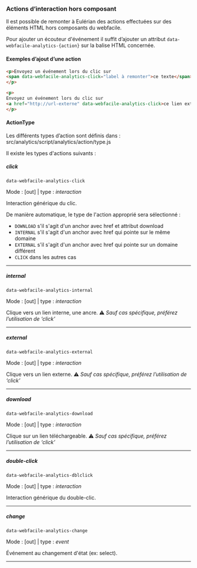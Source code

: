 ### Actions d’interaction hors composant

Il est possible de remonter à Eulérian des actions effectuées sur des éléments HTML hors composants du webfacile.

Pour ajouter un écouteur d'événement il suffit d’ajouter un attribut `data-webfacile-analytics-{action}` sur la
balise
HTML concernée.

#### Exemples d’ajout d’une action

```html
<p>Envoyez un événement lors du clic sur
<span data-webfacile-analytics-click="label à remonter">ce texte</span>.
</p>
```

```html
<p>
Envoyez un événement lors du clic sur
<a href="http://url-externe" data-webfacile-analytics-click>ce lien externe</span>.
</p>
```

#### ActionType

Les différents types d’action sont définis dans : src/analytics/script/analytics/action/type.js

Il existe les types d'actions suivants :

##### click

`data-webfacile-analytics-click`

Mode : [out] | type : _interaction_

Interaction générique du clic.

De manière automatique, le type de l'action approprié sera sélectionné : 
* `DOWNLOAD` s'il s'agit d'un anchor avec href et attribut download
* `INTERNAL` s'il s'agit d'un anchor avec href qui pointe sur le même domaine
* `EXTERNAL` s'il s'agit d'un anchor avec href qui pointe sur un domaine différent
* `CLICK` dans les autres cas

* * *

##### internal

`data-webfacile-analytics-internal`

Mode : [out] | type : _interaction_

Clique vers un lien interne, une ancre.
⚠️ _Sauf cas spécifique, préférez l’utilisation de ‘click’_

* * *

##### external

`data-webfacile-analytics-external`

Mode : [out] | type : _interaction_

Clique vers un lien externe.
⚠️ _Sauf cas spécifique, préférez l’utilisation de ‘click’_

* * *

##### download

`data-webfacile-analytics-download`

Mode : [out] | type : _interaction_

Clique sur un lien téléchargeable.
⚠️ _Sauf cas spécifique, préférez l’utilisation de ‘click’_

* * *

##### double-click

`data-webfacile-analytics-dblclick`

Mode : [out] | type : _interaction_

Interaction générique du double-clic.

* * *

##### change

`data-webfacile-analytics-change`

Mode : [out] | type : _event_

Événement au changement d'état (ex: select).

* * *
